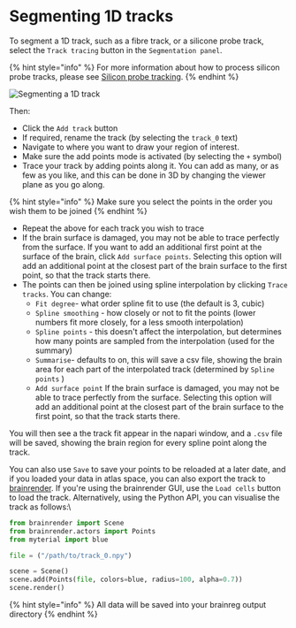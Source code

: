 # Segmenting 1D tracks

To segment a 1D track, such as a fibre track, or a silicone probe track, select the `Track tracing` button in the `Segmentation panel`.

{% hint style="info" %}
For more information about how to process silicon probe tracks, please see [Silicon probe tracking](../applications/silicon-probe-tracking.md).
{% endhint %}

![Segmenting a 1D track](<../../.gitbook/assets/track\_seg (1).png>)

Then:

* Click the `Add track` button
* If required, rename the track (by selecting the `track_0` text)
* Navigate to where you want to draw your region of interest.
* Make sure the add points mode is activated (by selecting the `+` symbol)
* Trace your track by adding points along it. You can add as many, or as few as you like, and this can be done in 3D by changing the viewer plane as you go along.

{% hint style="info" %}
Make sure you select the points in the order you wish them to be joined
{% endhint %}

* Repeat the above for each track you wish to trace
* If the brain surface is damaged, you may not be able to trace perfectly from the surface. If you want to add an additional first point at the surface of the brain, click `Add surface points`. Selecting this option will add an additional point at the closest part of the brain surface to the first point, so that the track starts there. &#x20;
* The points can then be joined using spline interpolation by clicking `Trace tracks`. You can change:
  * `Fit degree`- what order spline fit to use (the default is 3, cubic)
  * `Spline smoothing` - how closely or not to fit the points (lower numbers fit more closely, for a less smooth interpolation)
  * `Spline points` - this doesn't affect the interpolation, but determines how many points are sampled from the interpolation (used for the summary)
  * `Summarise`- defaults to on, this will save a csv file, showing the brain area for each part of the interpolated track (determined by `Spline points` )
  * `Add surface point` If the brain surface is damaged, you may not be able to trace perfectly from the surface. Selecting this option will add an additional point at the closest part of the brain surface to the first point, so that the track starts there.

You will then see a the track fit appear in the napari window, and a `.csv` file will be saved, showing the brain region for every spline point along the track.

You can also use `Save` to save your points to be reloaded at a later date, and if you loaded your data in atlas space, you can also export the track to [brainrender](https://github.com/BrancoLab/brainrender). If you're using the brainrender GUI, use the `Load cells` button to load the track. Alternatively, using the Python API, you can visualise the track as follows:\


```python
from brainrender import Scene
from brainrender.actors import Points
from myterial import blue

file = ("/path/to/track_0.npy")

scene = Scene()
scene.add(Points(file, colors=blue, radius=100, alpha=0.7))
scene.render()
```

{% hint style="info" %}
All data will be saved into your brainreg output directory
{% endhint %}
